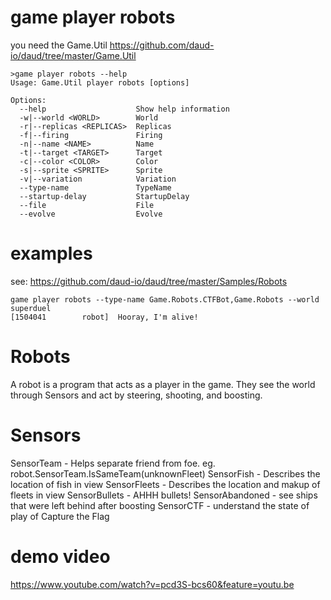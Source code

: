 # game player robots

you need the Game.Util https://github.com/daud-io/daud/tree/master/Game.Util

```
>game player robots --help
Usage: Game.Util player robots [options]

Options:
  --help                    Show help information
  -w|--world <WORLD>        World
  -r|--replicas <REPLICAS>  Replicas
  -f|--firing               Firing
  -n|--name <NAME>          Name
  -t|--target <TARGET>      Target
  -c|--color <COLOR>        Color
  -s|--sprite <SPRITE>      Sprite
  -v|--variation            Variation
  --type-name               TypeName
  --startup-delay           StartupDelay
  --file                    File
  --evolve                  Evolve
  ```



# examples
see: https://github.com/daud-io/daud/tree/master/Samples/Robots

```
game player robots --type-name Game.Robots.CTFBot,Game.Robots --world superduel
[1504041        robot]  Hooray, I'm alive!
```

# Robots

A robot is a program that acts as a player in the game. They see the world through Sensors 
and act by steering, shooting, and boosting.

# Sensors

SensorTeam - Helps separate friend from foe. eg. robot.SensorTeam.IsSameTeam(unknownFleet)
SensorFish - Describes the location of fish in view
SensorFleets - Describes the location and makup of fleets in view
SensorBullets - AHHH bullets!
SensorAbandoned - see ships that were left behind after boosting
SensorCTF - understand the state of play of Capture the Flag

# demo video
https://www.youtube.com/watch?v=pcd3S-bcs60&feature=youtu.be